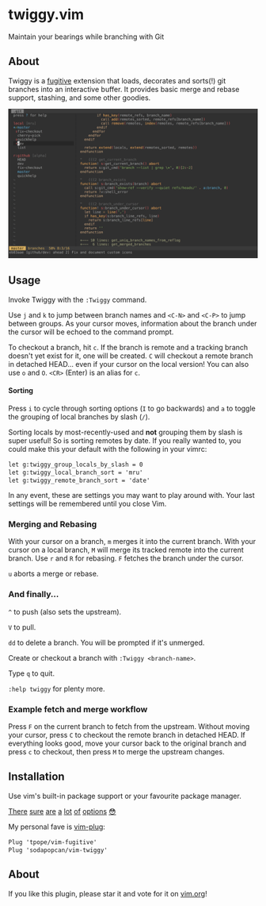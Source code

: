 # twiggy.vim

Maintain your bearings while branching with Git

## About

Twiggy is a [fugitive](https://github.com/tpope/vim-fugitive) extension that
loads, decorates and sorts(!) git branches into an interactive buffer.  It
provides basic merge and rebase support, stashing, and some other goodies.

<img src="https://raw.githubusercontent.com/sodapopcan/-/master/twiggy-preview.png" width=1500>

## Usage

Invoke Twiggy with the `:Twiggy` command.

Use `j` and `k` to jump between branch names and `<C-N>` and `<C-P>` to jump
between groups.  As your cursor moves, information about the branch under the
cursor will be echoed to the command prompt.

To checkout a branch, hit `c`.  If the branch is remote and a tracking branch
doesn't yet exist for it, one will be created.  `C` will checkout a remote
branch in detached HEAD... even if your cursor on the local version!
You can also use `o` and `O`.
`<CR>` (Enter) is an alias for `c`.

#### Sorting

Press `i` to cycle through sorting options (`I` to go backwards) and `a` to
toggle the grouping of local branches by slash (`/`).

Sorting locals by most-recently-used and __not__ grouping them by slash is super
useful!  So is sorting remotes by date.  If you really wanted to, you could
make this your default with the following in your vimrc:

```viml
let g:twiggy_group_locals_by_slash = 0
let g:twiggy_local_branch_sort = 'mru'
let g:twiggy_remote_branch_sort = 'date'
```

In any event, these are settings you may want to play around with.  Your last
settings will be remembered until you close Vim.

### Merging and Rebasing

With your cursor on a branch, `m` merges it into the current branch.  With your
cursor on a local branch, `M` will merge its tracked remote into the current
branch.  Use `r` and `R` for rebasing.  `F` fetches the branch under the cursor.

`u` aborts a merge or rebase.

### And finally...

`^` to push (also sets the upstream).

`V` to pull.

`dd` to delete a branch.  You will be prompted if it's unmerged.

Create or checkout a branch with `:Twiggy <branch-name>`.

Type `q` to quit.

`:help twiggy` for plenty more.

### Example fetch and merge workflow

Press `F` on the current branch to fetch from the upstream.  Without moving
your cursor, press `C` to checkout the remote branch in detached HEAD.  If
everything looks good, move your cursor back to the original branch and press
`c` to checkout, then press `M` to merge the upstream changes.

## Installation

Use vim's built-in package support or your favourite package manager.

[There](https://github.com/junegunn/vim-plug) [sure](https://github.com/Shougo/neobundle.vim)
[are](https://github.com/VundleVim/Vundle.vim) [a](https://github.com/tpope/vim-pathogen)
[lot](https://github.com/Shougo/dein.vim)
[of](https://github.com/k-takata/minpac)
[options](http://vimhelp.appspot.com/repeat.txt.html#packages)
[😳](http://www.shrugguy.com/)

My personal fave is [vim-plug](https://github.com/junegunn/vim-plug):
```viml
Plug 'tpope/vim-fugitive'
Plug 'sodapopcan/vim-twiggy'
```

## About

If you like this plugin, please star it and vote for it on
[vim.org](https://vim.sourceforge.io/scripts/script.php?script_id=5644)!
